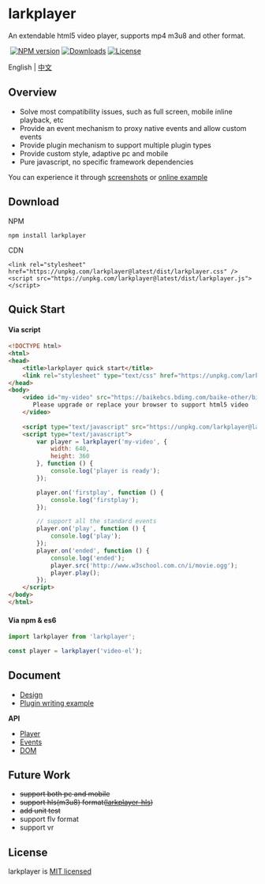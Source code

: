 <h1 align="left">larkplayer</h1>

<p align="left">
An extendable html5 video player, supports mp4 m3u8 and other format.
</p>

<p align="left">
  <a href="https://www.npmjs.com/package/larkplayer"><img src="https://img.shields.io/npm/v/larkplayer.svg?style=flat-square" alt="NPM version"></a>
  <a href="https://www.npmjs.com/package/larkplayer"><img src="https://img.shields.io/npm/dm/larkplayer.svg?style=flat-square" alt="Downloads"></a>
  <a href="https://www.npmjs.com/package/larkplayer"><img src="https://img.shields.io/github/license/dblate/larkplayer.svg?style=flat-square" alt="License"></a>
</p>

<p align="left">
    English | <a href="./readme-cn.md">中文</a>
</p>

## Overview

* Solve most compatibility issues, such as full screen, mobile inline playback, etc
* Provide an event mechanism to proxy native events and allow custom events
* Provide plugin mechanism to support multiple plugin types
* Provide custom style, adaptive pc and mobile
* Pure javascript, no specific framework dependencies

You can experience it through [screenshots](https://github.com/dblate/larkplayer/tree/master/screenshots) or [online example](https://s.codepen.io/dblate/debug/qojzZZ/ZoMBajEzGyDk) 



## Download

NPM
```
npm install larkplayer
```

CDN
```
<link rel="stylesheet" href="https://unpkg.com/larkplayer@latest/dist/larkplayer.css" />
<script src="https://unpkg.com/larkplayer@latest/dist/larkplayer.js"></script>
```

## Quick Start

#### Via script

```html
<!DOCTYPE html>
<html>
<head>
    <title>larkplayer quick start</title>
    <link rel="stylesheet" type="text/css" href="https://unpkg.com/larkplayer@latest/dist/larkplayer.css">
</head>
<body>
    <video id="my-video" src="https://baikebcs.bdimg.com/baike-other/big-buck-bunny.mp4" width="400" height="300" controls>
       Please upgrade or replace your browser to support html5 video 
    </video>
 
    <script type="text/javascript" src="https://unpkg.com/larkplayer@latest/dist/larkplayer.js"></script>
    <script type="text/javascript">
        var player = larkplayer('my-video', {
            width: 640,
            height: 360
        }, function () {
            console.log('player is ready');
        });

        player.on('firstplay', function () {
            console.log('firstplay');
        });

        // support all the standard events
        player.on('play', function () {
            console.log('play');
        });
        player.on('ended', function () {
            console.log('ended');
            player.src('http://www.w3school.com.cn/i/movie.ogg');
            player.play();
        });
    </script>
</body>
</html>
```

#### Via npm & es6


```javascript
import larkplayer from 'larkplayer';

const player = larkplayer('video-el');

```

## Document


* [Design](./docs/design.md)
* [Plugin writing example](./docs/plugin)

__API__

* [Player](./docs/api/player.md)
* [Events](./docs/api/events.md)
* [DOM](./docs/api/dom.md)



## Future Work

* ~~support both pc and mobile~~
* ~~support hls(m3u8) format([larkplayer-hls]())~~
* ~~add unit test~~
* support flv format
* support vr

## License
larkplayer is [MIT licensed](./LICENSE)

